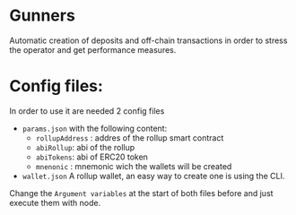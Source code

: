 # Gunners

Automatic creation of deposits and off-chain transactions in order to stress the operator and get performance measures.

# Config files:

In order to use it are needed 2 config files

- `params.json` with the following content: 
    * `rollupAddress` : addres of the rollup smart contract
    * `abiRollup`: abi of the rollup
    * `abiTokens`: abi of ERC20 token
    * `mnenonic` : mnemonic wich the wallets will be created
- `wallet.json` A rollup wallet, an easy way to create one is using the CLI.

Change the  `Argument variables` at the start of both files before and just execute them with node.


